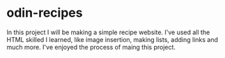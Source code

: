 # odin-recipes
In this project I will be making a simple recipe website.
I've used all the HTML skilled I learned, like image insertion, making lists, adding links and much more.
I've enjoyed the process of maing this project.